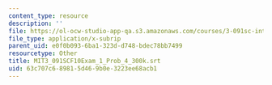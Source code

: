 ```yaml
---
content_type: resource
description: ''
file: https://ol-ocw-studio-app-qa.s3.amazonaws.com/courses/3-091sc-introduction-to-solid-state-chemistry-fall-2010/63c707c689815d469b0e3223ee68acb1_MIT3_091SCF10Exam_1_Prob_4_300k.vtt
file_type: application/x-subrip
parent_uid: e0f0b093-6ba1-323d-d748-bdec78bb7499
resourcetype: Other
title: MIT3_091SCF10Exam_1_Prob_4_300k.srt
uid: 63c707c6-8981-5d46-9b0e-3223ee68acb1
---
```

